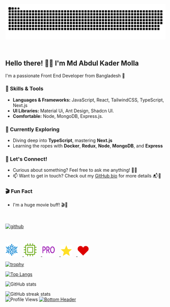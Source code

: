 


  <p align="center">
  <img  src="https://raw.githubusercontent.com/Elanza-48/Elanza-48/main/resources/img/github-contribution-grid-snake.svg"
    alt="example" />
</p>
<br>

## Hello there! 👋👋 I'm Md Abdul Kader Molla

I'm a passionate Front End Developer from Bangladesh 🍟

### 🚀 Skills & Tools
- **Languages & Frameworks:** JavaScript, React, TailwindCSS, TypeScript, Next.js
- **UI Libraries:** Material Ui, Ant Design, Shadcn UI. 
- **Comfortable:** Node, MongoDB, Express.js. 

### 🌱 Currently Exploring
- Diving deep into **TypeScript**, mastering **Next.js**
- Learning the ropes with **Docker**, **Redux**, **Node**, **MongoDB**, and **Express** 

### 💬 Let's Connect!
- Curious about something? Feel free to ask me anything! 💬✨
- 📫 Want to get in touch? Check out my [GitHub bio](https://github.com/kader009/kader009) for more details 📬📱

### 🎬 Fun Fact
- I'm a huge movie buff! 🎬🍿

<br>

[<img src='https://cdn.jsdelivr.net/npm/simple-icons@3.0.1/icons/github.svg' alt='github' height='40'>](https://github.com/kader009)  

<br>

<a href='https://archiveprogram.github.com/'><img src='https://raw.githubusercontent.com/acervenky/animated-github-badges/master/assets/acbadge.gif' width='40' height='40'></a> <a href='https://docs.github.com/en/developers'> <img src='https://raw.githubusercontent.com/acervenky/animated-github-badges/master/assets/devbadge.gif' width='40' height='40'></a> <a href='https://github.com/pricing'> <img src='https://raw.githubusercontent.com/acervenky/animated-github-badges/master/assets/pro.gif' width='40' height='40'></a> <a href='https://stars.github.com/'> <img src='https://raw.githubusercontent.com/acervenky/animated-github-badges/master/assets/starbadge.gif' width='35' height='35'></a> <a href='https://docs.github.com/en/github/supporting-the-open-source-community-with-github-sponsors'> <img src='https://raw.githubusercontent.com/acervenky/animated-github-badges/master/assets/sponsorbadge.gif' width='35' height='35'></a> 

[![trophy](https://github-profile-trophy.vercel.app/?username=kader009)](https://github.com/ryo-ma/github-profile-trophy)

[![Top Langs](https://github-readme-stats.vercel.app/api/top-langs/?username=kader009)](https://github.com/kader009/github-readme-stats)

![GitHub stats](https://github-readme-stats.vercel.app/api?username=kader009&show_icons=true)  


![GitHub streak stats](https://streak-stats.demolab.com/?user=kader009)  
<be>
<be>
![Profile Views](https://komarev.com/ghpvc/?username=kader009)
<be>
[![Bottom Header](https://raw.githubusercontent.com/Trilokia/Trilokia/379277808c61ef204768a61bbc5d25bc7798ccf1/bottom_header.svg)](https://github.com/kader009)




<br>




